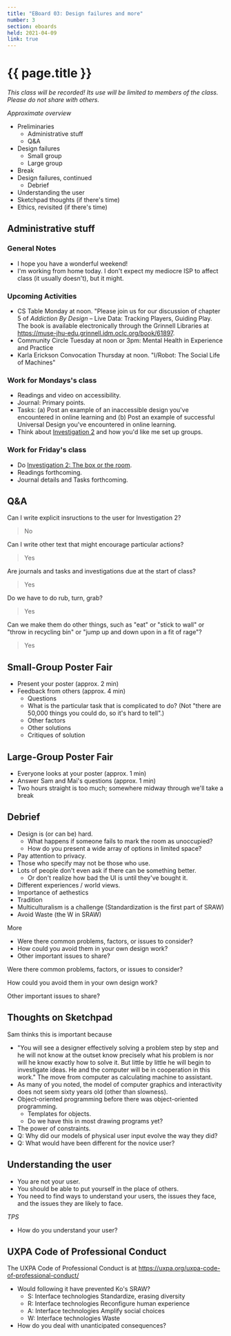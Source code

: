 ```yaml
---
title: "EBoard 03: Design failures and more"
number: 3
section: eboards
held: 2021-04-09
link: true
---
```

# {{ page.title }}

_This class will be recorded!  Its use will be limited to members
of the class.  Please do not share with others._

_Approximate overview_

* Preliminaries
    * Administrative stuff
    * Q&A
* Design failures
    * Small group
    * Large group
* Break
* Design failures, continued
    * Debrief
* Understanding the user
* Sketchpad thoughts (if there's time)
* Ethics, revisited (if there's time)

Administrative stuff
--------------------

### General Notes

* I hope you have a wonderful weekend!
* I'm working from home today.  I don't expect my mediocre ISP to affect
  class (it usually doesn't), but it might.

### Upcoming Activities

* CS Table Monday at noon.  "Please join us for our discussion of chapter 5 
  of _Addiction By Design_ – Live Data: Tracking Players, Guiding
  Play. The book is available electronically through the Grinnell
  Libraries at <https://muse-jhu-edu.grinnell.idm.oclc.org/book/61897>.
* Community Circle Tuesday at noon or 3pm: Mental Health in Experience
  and Practice
* Karla Erickson Convocation Thursday at noon.  "I/Robot: The Social 
  Life of Machines"

### Work for Mondays's class

* Readings and video on accessibility.
* Journal: Primary points.
* Tasks: (a) Post an example of an inaccessible design you've encountered
  in online learning and (b) Post an example of successful Universal Design
  you've encountered in online learning.
* Think about [Investigation 2](../investigations/investigation02) and
  how you'd like me set up groups.

### Work for Friday's class

* Do [Investigation 2: The box or the room](../investigations/investigation02).
* Readings forthcoming.
* Journal details and Tasks forthcoming.

Q&A
---

Can I write explicit insructions to the user for Investigation 2?

> No

Can I write other text that might encourage particular actions?

> Yes

Are journals and tasks and investigations due at the start of class?

> Yes

Do we have to do rub, turn, grab?

> Yes

Can we make them do other things, such as "eat" or "stick to wall" or 
"throw in recycling bin" or "jump up and down upon in a fit of rage"?

> Yes

Small-Group Poster Fair
-----------------------

* Present your poster (approx. 2 min)
* Feedback from others (approx. 4 min)
    * Questions
    * What is the particular task that is complicated to do?  (Not
      "there are 50,000 things you could do, so it's hard to tell".)
    * Other factors
    * Other solutions
    * Critiques of solution

Large-Group Poster Fair
-----------------------

* Everyone looks at your poster (approx. 1 min)
* Answer Sam and Mai's questions (approx. 1 min)
* Two hours straight is too much; somewhere midway through we'll
  take a break

Debrief
-------

* Design is (or can be) hard.
    * What happens if someone fails to mark the room as unoccupied?
    * How do you present a wide array of options in limited space?
* Pay attention to privacy.
* Those who specify may not be those who use.
* Lots of people don't even ask if there can be something better.
    * Or don't realize how bad the UI is until they've bought it.
* Different experiences / world views.
* Importance of aethestics
* Tradition
* Multiculturalism is a challenge (Standardization is the first
  part of SRAW)
* Avoid Waste (the W in SRAW)

More

* Were there common problems, factors, or issues to consider?
* How could you avoid them in your own design work?
* Other important issues to share?

Were there common problems, factors, or issues to consider?

How could you avoid them in your own design work?

Other important issues to share?

Thoughts on Sketchpad
---------------------

Sam thinks this is important because

* "You will see a designer effectively solving a problem step by step and
  he will not know at the outset know precisely what his problem is nor 
  will he know exactly how to solve it.  But little by little he will
  begin to investigate ideas.  He and the computer will be in cooperation
  in this work."  The move from computer as calculating machine to
  assistant.
* As many of you noted, the model of computer graphics and interactivity
  does not seem sixty years old (other than slowness).
* Object-oriented programming before there was object-oriented programming.
   * Templates for objects.
   * Do we have this in most drawing programs yet?
* The power of constraints.
* Q: Why did our models of physical user input evolve the way they did?
* Q: What would have been different for the novice user?

Understanding the user
----------------------

* You are not your user.
* You should be able to put yourself in the place of others.
* You need to find ways to understand your users, the issues they face,
  and the issues they are likely to face.

_TPS_

* How do you understand your user?

UXPA Code of Professional Conduct
---------------------------------

The UXPA Code of Professional Conduct is at 
<https://uxpa.org/uxpa-code-of-professional-conduct/>

* Would following it have prevented Ko's SRAW?
    * S: Interface technologies Standardize, erasing diversity
    * R: Interface technologies Reconfigure human experience
    * A: Interface technologies Amplify social choices
    * W: Interface technologies Waste
* How do you deal with unanticipated consequences?
